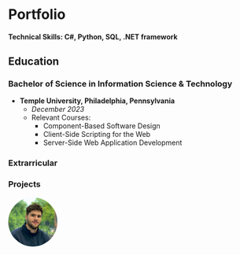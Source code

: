 # Portfolio

#### Technical Skills: C#, Python, SQL, .NET framework

## Education

### Bachelor of Science in Information Science & Technology
- **Temple University, Philadelphia, Pennsylvania**
  - *December 2023*
  - Relevant Courses:
    - Component-Based Software Design
    - Client-Side Scripting for the Web
    - Server-Side Web Application Development

### Extrarricular

### Projects

<!-- Round Image with Custom Size -->
<img src="/others/IMG_4025_Facetune_07-05-2021-13-08-23.jpg" alt="Logo" style="border-radius: 50%; width: 100px; height: 100px; object-fit: cover;">
